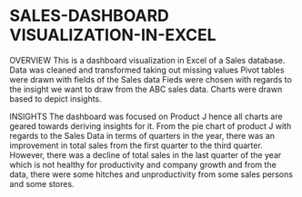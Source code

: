# SALES-DASHBOARD VISUALIZATION-IN-EXCEL
OVERVIEW
This is a dashboard visualization in Excel of a Sales database. 
Data was cleaned and transformed taking out missing values
Pivot tables were drawn with fields of the Sales data 
Fieds were chosen with regards to the insight we want to draw from the ABC sales data.
Charts were drawn based to depict insights.

INSIGHTS
The dashboard was focused on Product J hence all charts are geared towards deriving insights for it.
From the pie chart of product J with regards to the Sales Data in terms of quarters in the year, there was an improvement in total sales from the first quarter to the third quarter.
However, there was a decline of total sales in the last quarter of the year which is not healthy for productivity and company growth and from the data, there were some hitches and unproductivity from some sales persons and some stores.
